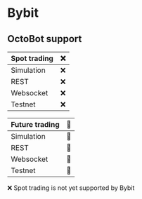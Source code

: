 # Bybit

## OctoBot support

| Spot trading | ❌ |
| :--- | :--- |
| Simulation | ❌ |
| REST | ❌ |
| Websocket | ❌ |
| Testnet | ❌ |

| Future trading | 🚧 |
| :--- | :--- |
| Simulation | 🚧 |
| REST | 🚧 |
| Websocket | 🚧 |
| Testnet | 🚧 |

❌ Spot trading is not yet supported by Bybit

